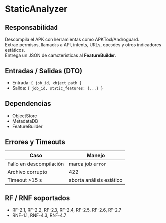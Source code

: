 # StaticAnalyzer

## Responsabilidad
Descompila el APK con herramientas como APKTool/Androguard.  
Extrae permisos, llamadas a API, intents, URLs, opcodes y otros indicadores estáticos.  
Entrega un JSON de características al **FeatureBuilder**.

## Entradas / Salidas (DTO)
- Entrada: `{ job_id, object_path }`  
- Salida: `{ job_id, static_features: {...} }`

## Dependencias
- ObjectStore  
- MetadataDB  
- FeatureBuilder

## Errores y Timeouts
| Caso                    | Manejo                   |
|-------------------------|--------------------------|
| Fallo en descompilación | marca job `error`        |
| Archivo corrupto        | 422                      |
| Timeout >15 s           | aborta análisis estático |

## RF / RNF soportados
- RF-2.1, RF-2.2, RF-2.3, RF-2.4, RF-2.5, RF-2.6, RF-2.7 
- RNF-1.1, RNF-4.3, RNF-4.7